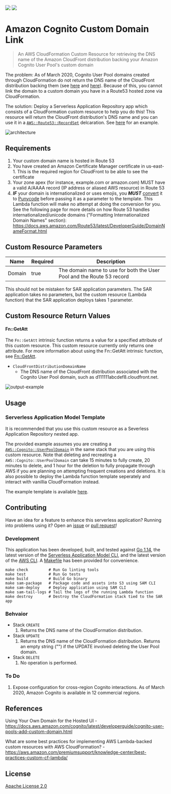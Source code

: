 ![](https://codebuild.us-east-2.amazonaws.com/badges?uuid=eyJlbmNyeXB0ZWREYXRhIjoiRXh5VkFmNmdIeUtxbFNzVHBML0pLck1zZWxYeERoSTZybzVabXBSOWlpWTFPS0Z0bG1POXY5RGYvUUNvQTAwNmhIUWF1NkJxL2JuOHlsN0IvUzdNejNVPSIsIml2UGFyYW1ldGVyU3BlYyI6ImVidEJscmVZeHRZTm12L08iLCJtYXRlcmlhbFNldFNlcmlhbCI6MX0%3D&branch=master)
[![][sar-logo]](https://serverlessrepo.aws.amazon.com/applications/arn:aws:serverlessrepo:us-east-1:273450712882:applications~amazon-cognito-domain-distribution)

[sar-deploy]: https://img.shields.io/badge/Serverless%20Application%20Repository-Deploy%20Now-FF9900?logo=amazon%20aws&style=flat-square
[sar-logo]: https://img.shields.io/badge/Serverless%20Application%20Repository-View-FF9900?logo=amazon%20aws&style=flat-square

# Amazon Cognito Custom Domain Link
>An AWS CloudFormation Custom Resource for retrieving the DNS name of the Amazon CloudFront distribution backing your Amazon Cognito User Pool's custom domain

The problem: As of March 2020, Cognito User Pool domains created through CloudFormation do not return the DNS name of the CloudFront distribution backing them (see [here](https://github.com/aws-cloudformation/aws-cloudformation-coverage-roadmap/issues/356) and [here](https://github.com/aws-cloudformation/aws-cloudformation-coverage-roadmap/issues/58#issuecomment-539652016)). Because of this, you cannot link the domain to a custom domain you have in a Route53 hosted zone via CloudFormation.

The solution: Deploy a Serverless Application Repository app which consists of a CloudFormation custom resource to help you do this! This resource will return the CloudFront distribution's DNS name and you can use it in a [`AWS::Route53::RecordSet`](https://docs.aws.amazon.com/AWSCloudFormation/latest/UserGuide/aws-properties-route53-recordset.html) delcaration. See [here](./example-sam-template.yaml) for an example.

![architecture](https://raw.githubusercontent.com/swoldemi/amazon-cognito-domain-distribution/master/screenshots/architecture.png)

## Requirements
1. Your custom domain name is hosted in Route 53
2. You have created an Amazon Certificate Manager certificate in us-east-1. This is the required region for CloudFront to be able to see the certificate
3. Your zone apex (for instance, example.com or amazon.com) MUST have a valid A/AAAA record (IP address or aliased AWS resource) in Route 53
4. ***IF*** your domain is internationalized or uses emojis, you ***MUST*** [convert](https://www.punycoder.com/) it to [Punycode](https://en.wikipedia.org/wiki/Punycode) before passing it as a parameter to the template. This Lambda function will make no attempt at doing the conversion for you. See the following page for more details on how Route 53 handles internationalized/unicode domains ("Formatting Internationalized Domain Names" section): https://docs.aws.amazon.com/Route53/latest/DeveloperGuide/DomainNameFormat.html

## Custom Resource Parameters
|Name           |Required |Description                                                           |                 
|---------------|---------|----------------------------------------------------------------------|
|Domain         |true     |The domain name to use for both the User Pool and the Route 53 record |

This should not be mistaken for SAR application parameters. The SAR application takes no parameters, but the custom resource (Lambda function) that the SAR application deploys takes 1 parameter.

## Custom Resource Return Values
#### Fn::GetAtt
The `Fn::GetAtt` intrinsic function returns a value for a specified attribute of this custom resource. This custom resource currently only returns one attribute.
For more information about using the Fn::GetAtt intrinsic function, see [Fn::GetAtt](https://docs.aws.amazon.com/AWSCloudFormation/latest/UserGuide/intrinsic-function-reference-getatt.html).
- `CloudFrontDistributionDomainName`
    - The DNS name of the CloudFront distribution associated with the Cognito User Pool domain, such as d111111abcdef8.cloudfront.net.

![output-example](https://raw.githubusercontent.com/swoldemi/amazon-cognito-domain-distribution/master/screenshots/output.PNG)


## Usage

###  Serverless Application Model Template
It is recommended that you use this custom resource as a Severless Application Repository nested app.

The provided example assumes you are creating a [`AWS::Cognito::UserPoolDomain`](https://docs.aws.amazon.com/AWSCloudFormation/latest/UserGuide/aws-resource-cognito-userpooldomain.html) in the same stack that you are using this custom resource. Note that deleting and recreating a `AWS::Cognito::UserPoolDomain` can take 15 minutes to fully create, 20 minutes to delete, and 1 hour for the deletion to fully propagate through AWS if you are planning on attempting frequent creations and deletions. It is also possible to deploy the Lambda function template seperately and interact with vanillia CloudFormation instead.

The example template is available [here](./example-sam-template.yaml).

## Contributing
Have an idea for a feature to enhance this serverless application? Running into problems using it? Open an [issue](https://github.com/swoldemi/amazon-cognito-domain-distribution/issues) or [pull request](https://github.com/swoldemi/amazon-cognito-domain-distribution/pulls)!

### Development
This application has been developed, built, and tested against [Go 1.14](https://golang.org/dl/), the latest version of the [Serverless Application Model CLI](https://github.com/awslabs/aws-sam-cli), and the latest version of the [AWS CLI](https://docs.aws.amazon.com/cli/latest/userguide/cli-chap-install.html). A [Makefile](./Makefile) has been provided for convenience.

```
make check         # Run Go linting tools
make test          # Run Go tests
make build         # Build Go binary
make sam-package   # Package code and assets into S3 using SAM CLI
make sam-deploy    # Deploy application using SAM CLI
make sam-tail-logs # Tail the logs of the running Lambda function
make destroy       # Destroy the CloudFormation stack tied to the SAR app
```

### Behvaior
- Stack `CREATE`
  1. Returns the DNS name of the CloudFormation distribution.
- Stack `UPDATE`
  1. Returns the DNS name of the CloudFormation distribution. Returns an empty string ("") if the UPDATE involved deleting the User Pool domain.
- Stack `DELETE`
  1. No operation is performed.

### To Do
1. Expose configuration for cross-region Cognito interactions. As of March 2020, Amazon Cognito is available in 12 commercial regions. 

## References
Using Your Own Domain for the Hosted UI - https://docs.aws.amazon.com/cognito/latest/developerguide/cognito-user-pools-add-custom-domain.html

What are some best practices for implementing AWS Lambda-backed custom resources with AWS CloudFormation? - https://aws.amazon.com/premiumsupport/knowledge-center/best-practices-custom-cf-lambda/

## License
[Apache License 2.0](https://spdx.org/licenses/Apache-2.0.html)
